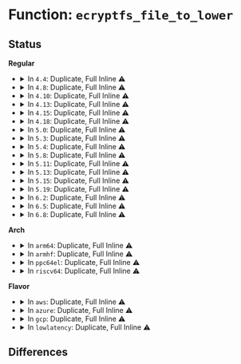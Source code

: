 # Function: <code>ecryptfs_file_to_lower</code>

## Status
<b>Regular</b>
<ul>
<li>
<details>
<summary>In <code>4.4</code>: Duplicate, Full Inline ⚠️</summary>

**Collision:** Static Duplication

**Inline:** Full

**Transformation:** False

**Instances:**

```
In fs/ecryptfs/file.c (ffffffff81300c65)
Location: fs/ecryptfs/ecryptfs_kernel.h:443
Inline: True
Inline callers:
  - fs/ecryptfs/file.c:ecryptfs_fasync
  - fs/ecryptfs/file.c:ecryptfs_flush
  - fs/ecryptfs/file.c:ecryptfs_compat_ioctl
  - fs/ecryptfs/file.c:ecryptfs_unlocked_ioctl
  - fs/ecryptfs/file.c:ecryptfs_readdir
```
```
In fs/ecryptfs/inode.c (ffffffff81302446)
Location: fs/ecryptfs/ecryptfs_kernel.h:443
Inline: True
Inline callers:
  - fs/ecryptfs/inode.c:ecryptfs_setattr
```
</details>
</li>
<li>
<details>
<summary>In <code>4.8</code>: Duplicate, Full Inline ⚠️</summary>

**Collision:** Static Duplication

**Inline:** Full

**Transformation:** False

**Instances:**

```
In fs/ecryptfs/file.c (ffffffff81334c7e)
Location: fs/ecryptfs/ecryptfs_kernel.h:442
Inline: True
Inline callers:
  - fs/ecryptfs/file.c:ecryptfs_compat_ioctl
  - fs/ecryptfs/file.c:ecryptfs_unlocked_ioctl
  - fs/ecryptfs/file.c:ecryptfs_fasync
  - fs/ecryptfs/file.c:ecryptfs_dir_llseek
  - fs/ecryptfs/file.c:ecryptfs_dir_release
  - fs/ecryptfs/file.c:ecryptfs_flush
  - fs/ecryptfs/file.c:ecryptfs_mmap
  - fs/ecryptfs/file.c:ecryptfs_readdir
```
```
In fs/ecryptfs/inode.c (ffffffff8133645c)
Location: fs/ecryptfs/ecryptfs_kernel.h:442
Inline: True
Inline callers:
  - fs/ecryptfs/inode.c:ecryptfs_setattr
```
</details>
</li>
<li>
<details>
<summary>In <code>4.10</code>: Duplicate, Full Inline ⚠️</summary>

**Collision:** Static Duplication

**Inline:** Full

**Transformation:** False

**Instances:**

```
In fs/ecryptfs/file.c (ffffffff8134aa4e)
Location: fs/ecryptfs/ecryptfs_kernel.h:442
Inline: True
Inline callers:
  - fs/ecryptfs/file.c:ecryptfs_compat_ioctl
  - fs/ecryptfs/file.c:ecryptfs_unlocked_ioctl
  - fs/ecryptfs/file.c:ecryptfs_fasync
  - fs/ecryptfs/file.c:ecryptfs_dir_llseek
  - fs/ecryptfs/file.c:ecryptfs_dir_release
  - fs/ecryptfs/file.c:ecryptfs_flush
  - fs/ecryptfs/file.c:ecryptfs_mmap
  - fs/ecryptfs/file.c:ecryptfs_readdir
```
```
In fs/ecryptfs/inode.c (ffffffff8134c11c)
Location: fs/ecryptfs/ecryptfs_kernel.h:442
Inline: True
Inline callers:
  - fs/ecryptfs/inode.c:ecryptfs_setattr
```
</details>
</li>
<li>
<details>
<summary>In <code>4.13</code>: Duplicate, Full Inline ⚠️</summary>

**Collision:** Static Duplication

**Inline:** Full

**Transformation:** False

**Instances:**

```
In fs/ecryptfs/file.c (ffffffff8135f5de)
Location: fs/ecryptfs/ecryptfs_kernel.h:441
Inline: True
Inline callers:
  - fs/ecryptfs/file.c:ecryptfs_compat_ioctl
  - fs/ecryptfs/file.c:ecryptfs_unlocked_ioctl
  - fs/ecryptfs/file.c:ecryptfs_fasync
  - fs/ecryptfs/file.c:ecryptfs_dir_llseek
  - fs/ecryptfs/file.c:ecryptfs_dir_release
  - fs/ecryptfs/file.c:ecryptfs_flush
  - fs/ecryptfs/file.c:ecryptfs_mmap
  - fs/ecryptfs/file.c:ecryptfs_readdir
```
```
In fs/ecryptfs/inode.c (ffffffff81360c02)
Location: fs/ecryptfs/ecryptfs_kernel.h:441
Inline: True
Inline callers:
  - fs/ecryptfs/inode.c:ecryptfs_setattr
```
</details>
</li>
<li>
<details>
<summary>In <code>4.15</code>: Duplicate, Full Inline ⚠️</summary>

**Collision:** Static Duplication

**Inline:** Full

**Transformation:** False

**Instances:**

```
In fs/ecryptfs/file.c (ffffffff8138424e)
Location: fs/ecryptfs/ecryptfs_kernel.h:458
Inline: True
Inline callers:
  - fs/ecryptfs/file.c:ecryptfs_compat_ioctl
  - fs/ecryptfs/file.c:ecryptfs_unlocked_ioctl
  - fs/ecryptfs/file.c:ecryptfs_fasync
  - fs/ecryptfs/file.c:ecryptfs_dir_llseek
  - fs/ecryptfs/file.c:ecryptfs_dir_release
  - fs/ecryptfs/file.c:ecryptfs_flush
  - fs/ecryptfs/file.c:ecryptfs_mmap
  - fs/ecryptfs/file.c:ecryptfs_readdir
```
```
In fs/ecryptfs/inode.c (ffffffff813858d6)
Location: fs/ecryptfs/ecryptfs_kernel.h:458
Inline: True
Inline callers:
  - fs/ecryptfs/inode.c:ecryptfs_setattr
```
</details>
</li>
<li>
<details>
<summary>In <code>4.18</code>: Duplicate, Full Inline ⚠️</summary>

**Collision:** Static Duplication

**Inline:** Full

**Transformation:** False

**Instances:**

```
In fs/ecryptfs/file.c (ffffffff813b3005)
Location: fs/ecryptfs/ecryptfs_kernel.h:458
Inline: True
Inline callers:
  - fs/ecryptfs/file.c:ecryptfs_compat_ioctl
  - fs/ecryptfs/file.c:ecryptfs_unlocked_ioctl
  - fs/ecryptfs/file.c:ecryptfs_fasync
  - fs/ecryptfs/file.c:ecryptfs_dir_llseek
  - fs/ecryptfs/file.c:ecryptfs_dir_release
  - fs/ecryptfs/file.c:ecryptfs_flush
  - fs/ecryptfs/file.c:ecryptfs_mmap
  - fs/ecryptfs/file.c:ecryptfs_readdir
```
```
In fs/ecryptfs/inode.c (ffffffff813b4649)
Location: fs/ecryptfs/ecryptfs_kernel.h:458
Inline: True
Inline callers:
  - fs/ecryptfs/inode.c:ecryptfs_setattr
```
</details>
</li>
<li>
<details>
<summary>In <code>5.0</code>: Duplicate, Full Inline ⚠️</summary>

**Collision:** Static Duplication

**Inline:** Full

**Transformation:** False

**Instances:**

```
In fs/ecryptfs/file.c (ffffffff813cc4e5)
Location: fs/ecryptfs/ecryptfs_kernel.h:458
Inline: True
Inline callers:
  - fs/ecryptfs/file.c:ecryptfs_compat_ioctl
  - fs/ecryptfs/file.c:ecryptfs_unlocked_ioctl
  - fs/ecryptfs/file.c:ecryptfs_fasync
  - fs/ecryptfs/file.c:ecryptfs_dir_llseek
  - fs/ecryptfs/file.c:ecryptfs_dir_release
  - fs/ecryptfs/file.c:ecryptfs_flush
  - fs/ecryptfs/file.c:ecryptfs_mmap
  - fs/ecryptfs/file.c:ecryptfs_readdir
```
```
In fs/ecryptfs/inode.c (ffffffff813cdb69)
Location: fs/ecryptfs/ecryptfs_kernel.h:458
Inline: True
Inline callers:
  - fs/ecryptfs/inode.c:ecryptfs_setattr
```
</details>
</li>
<li>
<details>
<summary>In <code>5.3</code>: Duplicate, Full Inline ⚠️</summary>

**Collision:** Static Duplication

**Inline:** Full

**Transformation:** False

**Instances:**

```
In fs/ecryptfs/file.c (ffffffff813f7045)
Location: fs/ecryptfs/ecryptfs_kernel.h:444
Inline: True
Inline callers:
  - fs/ecryptfs/file.c:ecryptfs_compat_ioctl
  - fs/ecryptfs/file.c:ecryptfs_unlocked_ioctl
  - fs/ecryptfs/file.c:ecryptfs_fasync
  - fs/ecryptfs/file.c:ecryptfs_dir_llseek
  - fs/ecryptfs/file.c:ecryptfs_dir_release
  - fs/ecryptfs/file.c:ecryptfs_flush
  - fs/ecryptfs/file.c:ecryptfs_mmap
  - fs/ecryptfs/file.c:ecryptfs_readdir
```
```
In fs/ecryptfs/inode.c (ffffffff813f870c)
Location: fs/ecryptfs/ecryptfs_kernel.h:444
Inline: True
Inline callers:
  - fs/ecryptfs/inode.c:ecryptfs_setattr
```
</details>
</li>
<li>
<details>
<summary>In <code>5.4</code>: Duplicate, Full Inline ⚠️</summary>

**Collision:** Static Duplication

**Inline:** Full

**Transformation:** False

**Instances:**

```
In fs/ecryptfs/file.c (ffffffff81410f15)
Location: fs/ecryptfs/ecryptfs_kernel.h:444
Inline: True
Inline callers:
  - fs/ecryptfs/file.c:ecryptfs_compat_ioctl
  - fs/ecryptfs/file.c:ecryptfs_unlocked_ioctl
  - fs/ecryptfs/file.c:ecryptfs_fasync
  - fs/ecryptfs/file.c:ecryptfs_dir_llseek
  - fs/ecryptfs/file.c:ecryptfs_dir_release
  - fs/ecryptfs/file.c:ecryptfs_flush
  - fs/ecryptfs/file.c:ecryptfs_mmap
  - fs/ecryptfs/file.c:ecryptfs_readdir
```
```
In fs/ecryptfs/inode.c (ffffffff8141256c)
Location: fs/ecryptfs/ecryptfs_kernel.h:444
Inline: True
Inline callers:
  - fs/ecryptfs/inode.c:ecryptfs_setattr
```
</details>
</li>
<li>
<details>
<summary>In <code>5.8</code>: Duplicate, Full Inline ⚠️</summary>

**Collision:** Static Duplication

**Inline:** Full

**Transformation:** False

**Instances:**

```
In fs/ecryptfs/file.c (ffffffff8145ef15)
Location: fs/ecryptfs/ecryptfs_kernel.h:444
Inline: True
Inline callers:
  - fs/ecryptfs/file.c:ecryptfs_compat_ioctl
  - fs/ecryptfs/file.c:ecryptfs_unlocked_ioctl
  - fs/ecryptfs/file.c:ecryptfs_fasync
  - fs/ecryptfs/file.c:ecryptfs_dir_llseek
  - fs/ecryptfs/file.c:ecryptfs_dir_release
  - fs/ecryptfs/file.c:ecryptfs_flush
  - fs/ecryptfs/file.c:ecryptfs_mmap
  - fs/ecryptfs/file.c:ecryptfs_readdir
```
```
In fs/ecryptfs/inode.c (ffffffff81460bad)
Location: fs/ecryptfs/ecryptfs_kernel.h:444
Inline: True
Inline callers:
  - fs/ecryptfs/inode.c:ecryptfs_setattr
```
</details>
</li>
<li>
<details>
<summary>In <code>5.11</code>: Duplicate, Full Inline ⚠️</summary>

**Collision:** Static Duplication

**Inline:** Full

**Transformation:** False

**Instances:**

```
In fs/ecryptfs/file.c (ffffffff8147abb5)
Location: fs/ecryptfs/ecryptfs_kernel.h:444
Inline: True
Inline callers:
  - fs/ecryptfs/file.c:ecryptfs_compat_ioctl
  - fs/ecryptfs/file.c:ecryptfs_unlocked_ioctl
  - fs/ecryptfs/file.c:ecryptfs_fasync
  - fs/ecryptfs/file.c:ecryptfs_dir_llseek
  - fs/ecryptfs/file.c:ecryptfs_dir_release
  - fs/ecryptfs/file.c:ecryptfs_flush
  - fs/ecryptfs/file.c:ecryptfs_mmap
  - fs/ecryptfs/file.c:ecryptfs_readdir
```
```
In fs/ecryptfs/inode.c (ffffffff8147c7bd)
Location: fs/ecryptfs/ecryptfs_kernel.h:444
Inline: True
Inline callers:
  - fs/ecryptfs/inode.c:ecryptfs_setattr
```
</details>
</li>
<li>
<details>
<summary>In <code>5.13</code>: Duplicate, Full Inline ⚠️</summary>

**Collision:** Static Duplication

**Inline:** Full

**Transformation:** False

**Instances:**

```
In fs/ecryptfs/file.c (ffffffff814805f5)
Location: fs/ecryptfs/ecryptfs_kernel.h:441
Inline: True
Inline callers:
  - fs/ecryptfs/file.c:ecryptfs_compat_ioctl
  - fs/ecryptfs/file.c:ecryptfs_unlocked_ioctl
  - fs/ecryptfs/file.c:ecryptfs_fasync
  - fs/ecryptfs/file.c:ecryptfs_dir_llseek
  - fs/ecryptfs/file.c:ecryptfs_dir_release
  - fs/ecryptfs/file.c:ecryptfs_flush
  - fs/ecryptfs/file.c:ecryptfs_mmap
  - fs/ecryptfs/file.c:ecryptfs_readdir
```
```
In fs/ecryptfs/inode.c (ffffffff81482274)
Location: fs/ecryptfs/ecryptfs_kernel.h:441
Inline: True
Inline callers:
  - fs/ecryptfs/inode.c:ecryptfs_setattr
```
</details>
</li>
<li>
<details>
<summary>In <code>5.15</code>: Duplicate, Full Inline ⚠️</summary>

**Collision:** Static Duplication

**Inline:** Full

**Transformation:** False

**Instances:**

```
In fs/ecryptfs/file.c (ffffffff814d7e95)
Location: fs/ecryptfs/ecryptfs_kernel.h:441
Inline: True
Inline callers:
  - fs/ecryptfs/file.c:ecryptfs_compat_ioctl
  - fs/ecryptfs/file.c:ecryptfs_unlocked_ioctl
  - fs/ecryptfs/file.c:ecryptfs_fasync
  - fs/ecryptfs/file.c:ecryptfs_dir_llseek
  - fs/ecryptfs/file.c:ecryptfs_dir_release
  - fs/ecryptfs/file.c:ecryptfs_flush
  - fs/ecryptfs/file.c:ecryptfs_mmap
  - fs/ecryptfs/file.c:ecryptfs_readdir
```
```
In fs/ecryptfs/inode.c (ffffffff814d915c)
Location: fs/ecryptfs/ecryptfs_kernel.h:441
Inline: True
Inline callers:
  - fs/ecryptfs/inode.c:ecryptfs_setattr
```
</details>
</li>
<li>
<details>
<summary>In <code>5.19</code>: Duplicate, Full Inline ⚠️</summary>

**Collision:** Static Duplication

**Inline:** Full

**Transformation:** False

**Instances:**

```
In fs/ecryptfs/file.c (ffffffff81565515)
Location: fs/ecryptfs/ecryptfs_kernel.h:441
Inline: True
Inline callers:
  - fs/ecryptfs/file.c:ecryptfs_compat_ioctl
  - fs/ecryptfs/file.c:ecryptfs_unlocked_ioctl
  - fs/ecryptfs/file.c:ecryptfs_fasync
  - fs/ecryptfs/file.c:ecryptfs_dir_llseek
  - fs/ecryptfs/file.c:ecryptfs_dir_release
  - fs/ecryptfs/file.c:ecryptfs_flush
  - fs/ecryptfs/file.c:ecryptfs_mmap
  - fs/ecryptfs/file.c:ecryptfs_readdir
```
```
In fs/ecryptfs/inode.c (ffffffff8156696c)
Location: fs/ecryptfs/ecryptfs_kernel.h:441
Inline: True
Inline callers:
  - fs/ecryptfs/inode.c:ecryptfs_setattr
```
</details>
</li>
<li>
<details>
<summary>In <code>6.2</code>: Duplicate, Full Inline ⚠️</summary>

**Collision:** Static Duplication

**Inline:** Full

**Transformation:** False

**Instances:**

```
In fs/ecryptfs/file.c (ffffffff81608735)
Location: fs/ecryptfs/ecryptfs_kernel.h:441
Inline: True
Inline callers:
  - fs/ecryptfs/file.c:ecryptfs_compat_ioctl
  - fs/ecryptfs/file.c:ecryptfs_unlocked_ioctl
  - fs/ecryptfs/file.c:ecryptfs_fasync
  - fs/ecryptfs/file.c:ecryptfs_dir_llseek
  - fs/ecryptfs/file.c:ecryptfs_dir_release
  - fs/ecryptfs/file.c:ecryptfs_flush
  - fs/ecryptfs/file.c:ecryptfs_mmap
  - fs/ecryptfs/file.c:ecryptfs_readdir
```
```
In fs/ecryptfs/inode.c (ffffffff81609ee8)
Location: fs/ecryptfs/ecryptfs_kernel.h:441
Inline: True
Inline callers:
  - fs/ecryptfs/inode.c:ecryptfs_setattr
```
</details>
</li>
<li>
<details>
<summary>In <code>6.5</code>: Duplicate, Full Inline ⚠️</summary>

**Collision:** Static Duplication

**Inline:** Full

**Transformation:** False

**Instances:**

```
In fs/ecryptfs/file.c (ffffffff81640575)
Location: fs/ecryptfs/ecryptfs_kernel.h:441
Inline: True
Inline callers:
  - fs/ecryptfs/file.c:ecryptfs_compat_ioctl
  - fs/ecryptfs/file.c:ecryptfs_unlocked_ioctl
  - fs/ecryptfs/file.c:ecryptfs_fasync
  - fs/ecryptfs/file.c:ecryptfs_dir_llseek
  - fs/ecryptfs/file.c:ecryptfs_dir_release
  - fs/ecryptfs/file.c:ecryptfs_flush
  - fs/ecryptfs/file.c:ecryptfs_mmap
  - fs/ecryptfs/file.c:ecryptfs_readdir
```
```
In fs/ecryptfs/inode.c (ffffffff81641da8)
Location: fs/ecryptfs/ecryptfs_kernel.h:441
Inline: True
Inline callers:
  - fs/ecryptfs/inode.c:ecryptfs_setattr
```
</details>
</li>
<li>
<details>
<summary>In <code>6.8</code>: Duplicate, Full Inline ⚠️</summary>

**Collision:** Static Duplication

**Inline:** Full

**Transformation:** False

**Instances:**

```
In fs/ecryptfs/file.c (ffffffff81679b25)
Location: fs/ecryptfs/ecryptfs_kernel.h:441
Inline: True
Inline callers:
  - fs/ecryptfs/file.c:ecryptfs_compat_ioctl
  - fs/ecryptfs/file.c:ecryptfs_unlocked_ioctl
  - fs/ecryptfs/file.c:ecryptfs_fasync
  - fs/ecryptfs/file.c:ecryptfs_dir_llseek
  - fs/ecryptfs/file.c:ecryptfs_dir_release
  - fs/ecryptfs/file.c:ecryptfs_flush
  - fs/ecryptfs/file.c:ecryptfs_mmap
  - fs/ecryptfs/file.c:ecryptfs_readdir
```
```
In fs/ecryptfs/inode.c (ffffffff8167b3cb)
Location: fs/ecryptfs/ecryptfs_kernel.h:441
Inline: True
Inline callers:
  - fs/ecryptfs/inode.c:ecryptfs_setattr
```
</details>
</li>
</ul>
<b>Arch</b>
<ul>
<li>
<details>
<summary>In <code>arm64</code>: Duplicate, Full Inline ⚠️</summary>

**Collision:** Static Duplication

**Inline:** Full

**Transformation:** False

**Instances:**

```
In fs/ecryptfs/file.c (ffff8000104f2104)
Location: fs/ecryptfs/ecryptfs_kernel.h:444
Inline: True
Inline callers:
  - fs/ecryptfs/file.c:ecryptfs_compat_ioctl
  - fs/ecryptfs/file.c:ecryptfs_unlocked_ioctl
  - fs/ecryptfs/file.c:ecryptfs_fasync
  - fs/ecryptfs/file.c:ecryptfs_dir_llseek
  - fs/ecryptfs/file.c:ecryptfs_dir_release
  - fs/ecryptfs/file.c:ecryptfs_flush
  - fs/ecryptfs/file.c:ecryptfs_mmap
  - fs/ecryptfs/file.c:ecryptfs_readdir
```
```
In fs/ecryptfs/inode.c (ffff8000104f394c)
Location: fs/ecryptfs/ecryptfs_kernel.h:444
Inline: True
Inline callers:
  - fs/ecryptfs/inode.c:ecryptfs_setattr
```
</details>
</li>
<li>
<details>
<summary>In <code>armhf</code>: Duplicate, Full Inline ⚠️</summary>

**Collision:** Static Duplication

**Inline:** Full

**Transformation:** False

**Instances:**

```
In fs/ecryptfs/file.c (c06afa84)
Location: fs/ecryptfs/ecryptfs_kernel.h:444
Inline: True
Inline callers:
  - fs/ecryptfs/file.c:ecryptfs_unlocked_ioctl
  - fs/ecryptfs/file.c:ecryptfs_fasync
  - fs/ecryptfs/file.c:ecryptfs_dir_llseek
  - fs/ecryptfs/file.c:ecryptfs_dir_release
  - fs/ecryptfs/file.c:ecryptfs_flush
  - fs/ecryptfs/file.c:ecryptfs_mmap
  - fs/ecryptfs/file.c:ecryptfs_readdir
```
```
In fs/ecryptfs/inode.c (c06b1390)
Location: fs/ecryptfs/ecryptfs_kernel.h:444
Inline: True
Inline callers:
  - fs/ecryptfs/inode.c:ecryptfs_setattr
```
</details>
</li>
<li>
<details>
<summary>In <code>ppc64el</code>: Duplicate, Full Inline ⚠️</summary>

**Collision:** Static Duplication

**Inline:** Full

**Transformation:** False

**Instances:**

```
In fs/ecryptfs/file.c (c000000000631bfc)
Location: fs/ecryptfs/ecryptfs_kernel.h:444
Inline: True
Inline callers:
  - fs/ecryptfs/file.c:ecryptfs_compat_ioctl
  - fs/ecryptfs/file.c:ecryptfs_unlocked_ioctl
  - fs/ecryptfs/file.c:ecryptfs_fasync
  - fs/ecryptfs/file.c:ecryptfs_dir_llseek
  - fs/ecryptfs/file.c:ecryptfs_dir_release
  - fs/ecryptfs/file.c:ecryptfs_flush
  - fs/ecryptfs/file.c:ecryptfs_mmap
  - fs/ecryptfs/file.c:ecryptfs_readdir
```
```
In fs/ecryptfs/inode.c (c000000000633be4)
Location: fs/ecryptfs/ecryptfs_kernel.h:444
Inline: True
Inline callers:
  - fs/ecryptfs/inode.c:ecryptfs_setattr
```
</details>
</li>
<li>
<details>
<summary>In <code>riscv64</code>: Duplicate, Full Inline ⚠️</summary>

**Collision:** Static Duplication

**Inline:** Full

**Transformation:** False

**Instances:**

```
In fs/ecryptfs/file.c (ffffffe0003619e8)
Location: fs/ecryptfs/ecryptfs_kernel.h:444
Inline: True
Inline callers:
  - fs/ecryptfs/file.c:ecryptfs_unlocked_ioctl
  - fs/ecryptfs/file.c:ecryptfs_fasync
  - fs/ecryptfs/file.c:ecryptfs_dir_llseek
  - fs/ecryptfs/file.c:ecryptfs_dir_release
  - fs/ecryptfs/file.c:ecryptfs_flush
  - fs/ecryptfs/file.c:ecryptfs_mmap
  - fs/ecryptfs/file.c:ecryptfs_readdir
```
```
In fs/ecryptfs/inode.c (ffffffe000362e3a)
Location: fs/ecryptfs/ecryptfs_kernel.h:444
Inline: True
Inline callers:
  - fs/ecryptfs/inode.c:ecryptfs_setattr
```
</details>
</li>
</ul>
<b>Flavor</b>
<ul>
<li>
<details>
<summary>In <code>aws</code>: Duplicate, Full Inline ⚠️</summary>

**Collision:** Static Duplication

**Inline:** Full

**Transformation:** False

**Instances:**

```
In fs/ecryptfs/file.c (ffffffff814094f5)
Location: fs/ecryptfs/ecryptfs_kernel.h:444
Inline: True
Inline callers:
  - fs/ecryptfs/file.c:ecryptfs_compat_ioctl
  - fs/ecryptfs/file.c:ecryptfs_unlocked_ioctl
  - fs/ecryptfs/file.c:ecryptfs_fasync
  - fs/ecryptfs/file.c:ecryptfs_dir_llseek
  - fs/ecryptfs/file.c:ecryptfs_dir_release
  - fs/ecryptfs/file.c:ecryptfs_flush
  - fs/ecryptfs/file.c:ecryptfs_mmap
  - fs/ecryptfs/file.c:ecryptfs_readdir
```
```
In fs/ecryptfs/inode.c (ffffffff8140ab4c)
Location: fs/ecryptfs/ecryptfs_kernel.h:444
Inline: True
Inline callers:
  - fs/ecryptfs/inode.c:ecryptfs_setattr
```
</details>
</li>
<li>
<details>
<summary>In <code>azure</code>: Duplicate, Full Inline ⚠️</summary>

**Collision:** Static Duplication

**Inline:** Full

**Transformation:** False

**Instances:**

```
In fs/ecryptfs/file.c (ffffffff813f9f75)
Location: fs/ecryptfs/ecryptfs_kernel.h:444
Inline: True
Inline callers:
  - fs/ecryptfs/file.c:ecryptfs_compat_ioctl
  - fs/ecryptfs/file.c:ecryptfs_unlocked_ioctl
  - fs/ecryptfs/file.c:ecryptfs_fasync
  - fs/ecryptfs/file.c:ecryptfs_dir_llseek
  - fs/ecryptfs/file.c:ecryptfs_dir_release
  - fs/ecryptfs/file.c:ecryptfs_flush
  - fs/ecryptfs/file.c:ecryptfs_mmap
  - fs/ecryptfs/file.c:ecryptfs_readdir
```
```
In fs/ecryptfs/inode.c (ffffffff813fb5cc)
Location: fs/ecryptfs/ecryptfs_kernel.h:444
Inline: True
Inline callers:
  - fs/ecryptfs/inode.c:ecryptfs_setattr
```
</details>
</li>
<li>
<details>
<summary>In <code>gcp</code>: Duplicate, Full Inline ⚠️</summary>

**Collision:** Static Duplication

**Inline:** Full

**Transformation:** False

**Instances:**

```
In fs/ecryptfs/file.c (ffffffff81406875)
Location: fs/ecryptfs/ecryptfs_kernel.h:444
Inline: True
Inline callers:
  - fs/ecryptfs/file.c:ecryptfs_compat_ioctl
  - fs/ecryptfs/file.c:ecryptfs_unlocked_ioctl
  - fs/ecryptfs/file.c:ecryptfs_fasync
  - fs/ecryptfs/file.c:ecryptfs_dir_llseek
  - fs/ecryptfs/file.c:ecryptfs_dir_release
  - fs/ecryptfs/file.c:ecryptfs_flush
  - fs/ecryptfs/file.c:ecryptfs_mmap
  - fs/ecryptfs/file.c:ecryptfs_readdir
```
```
In fs/ecryptfs/inode.c (ffffffff81407ecc)
Location: fs/ecryptfs/ecryptfs_kernel.h:444
Inline: True
Inline callers:
  - fs/ecryptfs/inode.c:ecryptfs_setattr
```
</details>
</li>
<li>
<details>
<summary>In <code>lowlatency</code>: Duplicate, Full Inline ⚠️</summary>

**Collision:** Static Duplication

**Inline:** Full

**Transformation:** False

**Instances:**

```
In fs/ecryptfs/file.c (ffffffff8141c535)
Location: fs/ecryptfs/ecryptfs_kernel.h:444
Inline: True
Inline callers:
  - fs/ecryptfs/file.c:ecryptfs_compat_ioctl
  - fs/ecryptfs/file.c:ecryptfs_unlocked_ioctl
  - fs/ecryptfs/file.c:ecryptfs_fasync
  - fs/ecryptfs/file.c:ecryptfs_dir_llseek
  - fs/ecryptfs/file.c:ecryptfs_dir_release
  - fs/ecryptfs/file.c:ecryptfs_flush
  - fs/ecryptfs/file.c:ecryptfs_mmap
  - fs/ecryptfs/file.c:ecryptfs_readdir
```
```
In fs/ecryptfs/inode.c (ffffffff8141db8c)
Location: fs/ecryptfs/ecryptfs_kernel.h:444
Inline: True
Inline callers:
  - fs/ecryptfs/inode.c:ecryptfs_setattr
```
</details>
</li>
</ul>

## Differences
